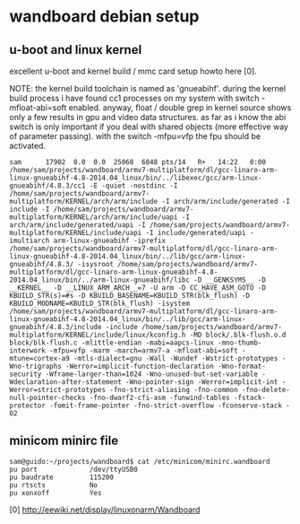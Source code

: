 wandboard debian setup
======================

u-boot and linux kernel
-----------------------

excellent u-boot and kernel build / mmc card setup howto here [0].

NOTE: the kernel build toolchain is named as 'gnueabihf'. during the kernel build process i have found cc1 processes on my system with switch -mfloat-abi=soft enabled.
anyway, float / double grep in kernel source shows only a few results in gpu and video data structures.
as far as i know the abi switch is only important if you deal with shared objects (more effective way of parameter passing). with the switch -mfpu=vfp the fpu should be activated. 

```
sam      17902  0.0  0.0  25068  6848 pts/14   R+   14:22   0:00 /home/sam/projects/wandboard/armv7-multiplatform/dl/gcc-linaro-arm-linux-gnueabihf-4.8-2014.04_linux/bin/../libexec/gcc/arm-linux-gnueabihf/4.8.3/cc1 -E -quiet -nostdinc -I /home/sam/projects/wandboard/armv7-multiplatform/KERNEL/arch/arm/include -I arch/arm/include/generated -I include -I /home/sam/projects/wandboard/armv7-multiplatform/KERNEL/arch/arm/include/uapi -I arch/arm/include/generated/uapi -I /home/sam/projects/wandboard/armv7-multiplatform/KERNEL/include/uapi -I include/generated/uapi -imultiarch arm-linux-gnueabihf -iprefix /home/sam/projects/wandboard/armv7-multiplatform/dl/gcc-linaro-arm-linux-gnueabihf-4.8-2014.04_linux/bin/../lib/gcc/arm-linux-gnueabihf/4.8.3/ -isysroot /home/sam/projects/wandboard/armv7-multiplatform/dl/gcc-linaro-arm-linux-gnueabihf-4.8-2014.04_linux/bin/../arm-linux-gnueabihf/libc -D __GENKSYMS__ -D __KERNEL__ -D __LINUX_ARM_ARCH__=7 -U arm -D CC_HAVE_ASM_GOTO -D KBUILD_STR(s)=#s -D KBUILD_BASENAME=KBUILD_STR(blk_flush) -D KBUILD_MODNAME=KBUILD_STR(blk_flush) -isystem /home/sam/projects/wandboard/armv7-multiplatform/dl/gcc-linaro-arm-linux-gnueabihf-4.8-2014.04_linux/bin/../lib/gcc/arm-linux-gnueabihf/4.8.3/include -include /home/sam/projects/wandboard/armv7-multiplatform/KERNEL/include/linux/kconfig.h -MD block/.blk-flush.o.d block/blk-flush.c -mlittle-endian -mabi=aapcs-linux -mno-thumb-interwork -mfpu=vfp -marm -march=armv7-a -mfloat-abi=soft -mtune=cortex-a9 -mtls-dialect=gnu -Wall -Wundef -Wstrict-prototypes -Wno-trigraphs -Werror=implicit-function-declaration -Wno-format-security -Wframe-larger-than=1024 -Wno-unused-but-set-variable -Wdeclaration-after-statement -Wno-pointer-sign -Werror=implicit-int -Werror=strict-prototypes -fno-strict-aliasing -fno-common -fno-delete-null-pointer-checks -fno-dwarf2-cfi-asm -funwind-tables -fstack-protector -fomit-frame-pointer -fno-strict-overflow -fconserve-stack -O2
```

minicom minirc file
-------------------
```
sam@guido:~/projects/wandboard$ cat /etc/minicom/minirc.wandboard
pu port             /dev/ttyUSB0
pu baudrate         115200
pu rtscts           No
pu xonxoff          Yes
```


[0]
http://eewiki.net/display/linuxonarm/Wandboard







